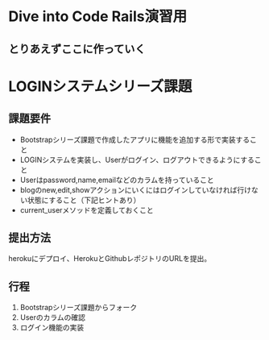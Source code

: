 # Dive into Code Rails演習用
## とりあえずここに作っていく


# LOGINシステムシリーズ課題
## 課題要件
- Bootstrapシリーズ課題で作成したアプリに機能を追加する形で実装すること
- LOGINシステムを実装し、Userがログイン、ログアウトできるようにすること
- Userはpassword,name,emailなどのカラムを持っていること
- blogのnew,edit,showアクションにいくにはログインしていなければ行けない状態にすること（下記ヒントあり）
- current_userメソッドを定義しておくこと

## 提出方法
herokuにデプロイ、HerokuとGithubレポジトリのURLを提出。

## 行程
1. Bootstrapシリーズ課題からフォーク
2. Userのカラムの確認
3. ログイン機能の実装
